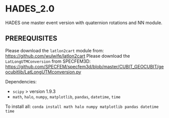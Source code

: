 # HADES_2.0
HADES one master event version with quaternion rotations and NN module.


PREREQUISITES
-------------

Please download the `latlon2cart` module from: https://github.com/wulwife/latlon2cart
Please download the `LatLongUTMConversion` from SPECFEM3D: https://github.com/SPECFEM/specfem3d/blob/master/CUBIT_GEOCUBIT/geocubitlib/LatLongUTMconversion.py

Dependencies:
- `scipy`  > version 1.9.3
- `math`, `halo`, `numpy`, `matplotlib`, `pandas`, `datetime`, `time`

To install all:
`conda install math halo numpy matplotlib pandas datetime time`
